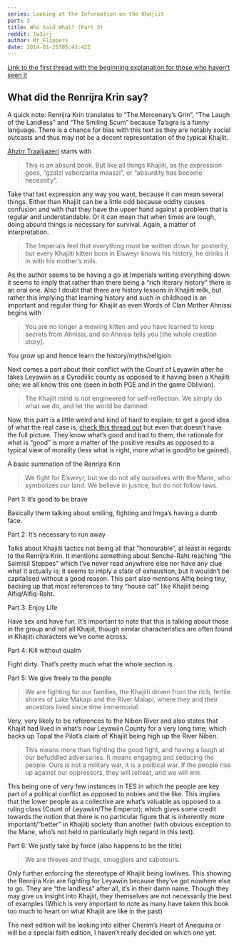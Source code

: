 ```yaml
---
series: Looking at the Information on the Khajiit
part: 3
title: Who Said What? (Part 3)
reddit: 1w3irj
author: Mr_Flippers
date: 2014-01-25T05:43:42Z
---
```


[Link to the first thread with the beginning explanation for those who haven’t seen it][0]

## What did the Renrijra Krin say?

A quick note: Renrijra Krin translates to “The Mercenary’s Grin”, “The Laugh of
the Landless” and “The Smiling Scum” because Ta’agra is a funny language. There
is a chance for bias with this text as they are notably social outcasts and thus
may not be a decent representation of the typical Khajiit.

[Ahzirr Traajijazeri][1] starts with

> This is an absurd book. But like all things Khajiiti, as the expression goes,
> “gzalzi vaberzarita maaszi”, or “absurdity has become necessity”.

Take that last expression any way you want, because it can mean several things.
Either than Khajiit can be a little odd because oddity causes confusion and with
that they have the upper hand against a problem that is regular and
understandable. Or it can mean that when times are tough, doing absurd things is
necessary for survival. Again, a matter of interpretation.

> The Imperials feel that everything must be written down for posterity, but
> every Khajiiti kitten born in Elsweyr knows his history, he drinks it in with
> his mother’s milk.

As the author seems to be having a go at Imperials writing everything down it
seems to imply that rather than there being a “rich literary history” there is
an oral one. Also I doubt that there are history lessons in Khajiiti milk, but
rather this implying that learning history and such in childhood is an important
and regular thing for Khajiit as even Words of Clan Mother Ahnissi begins with

> You are no longer a mewing kitten and you have learned to keep secrets from
> Ahnissi, and so Ahnissi tells you \[the whole creation story].

You grow up and hence learn the history/myths/religion

Next comes a part about their conflict with the Count of Leyawiin after he takes
Leyawiin as a Cyrodiilic county as opposed to it having been a Khajiiti one; we
all know this one (seen in both PGE and in the game Oblivion).

> The Khajiit mind is not engineered for self-reflection. We simply do what we
> do, and let the world be damned.

Now, this part is a little weird and kind of hard to explain; to get a good idea
of what the real case is, [check this thread out][2] but even that doesn’t have
the full picture. They know what’s good and bad to them, the rationale for what
is “good” is more a matter of the positive results as opposed to a typical view
of morality (less what is right, more what is good/to be gained).

A basic summation of the Renrijra Krin

> We fight for Elsweyr, but we do not ally ourselves with the Mane, who
> symbolizes our land. We believe in justice, but do not follow laws.

Part 1: It’s good to be brave

Basically them talking about smiling, fighting and Imga’s having a dumb face.

Part 2: It’s necessary to run away

Talks about Khajiiti tactics not being all that “honourable”, at least in
regards to the Renrijra Krin. It mentions something about Senche-Raht reaching
“the Saimisil Steppes” which I’ve never read anywhere else nor have any clue
what it actually is; it seems to imply a state of exhaustion, but it wouldn’t be
capitalised without a good reason. This part also mentions Alfiq being tiny,
backing up that most references to tiny “house cat” like Khajiit being
Alfiq/Alfiq-Raht.

Part 3: Enjoy Life

Have sex and have fun. It’s important to note that this is talking about those
in the group and not all Khajiit, though similar characteristics are often found
in Khajiiti characters we’ve come across.

Part 4: Kill without qualm

Fight dirty. That’s pretty much what the whole section is.

Part 5: We give freely to the people

> We are fighting for our families, the Khajiiti driven from the rich, fertile
> shores of Lake Makapi and the River Malapi, where they and their ancestors
> lived since time immemorial.

Very, very likely to be references to the Niben River and also states that
Khajiit had lived in what’s now Leyawiin County for a very long time; which
backs up Topal the Pilot’s claim of Khajiit being high up the River Niben.

> This means more than fighting the good fight, and having a laugh at our
> befuddled adversaries. It means engaging and seducing the people. Ours is not
> a military war, it is a political war. If the people rise up against our
> oppressors, they will retreat, and we will win.

This being one of very few instances in TES in which the people are key part of
a political conflict as opposed to nobles and the like. This implies that the
lower people as a collective are what’s valuable as opposed to a ruling class
(Count of Leyawiin/The Emperor); which gives some credit towards the notion that
there is no particular figure that is inherently more important/“better” in
Khajiiti society than another (with obvious exception to the Mane, who’s not
held in particularly high regard in this text).

Part 6: We justly take by force (also happens to be the title)

> We are thieves and thugs, smugglers and saboteurs.

Only further enforcing the stereotype of Khajiit being lowlives. This showing
the Renrijra Krin are fighting for Leyawiin because they’ve got nowhere else to
go. They are “the landless” after all, it’s in their damn name. Though they may
give us insight into Khajiit, they themselves are not necessarily the best of
examples (Which is very important to note as many have taken this book too much
to heart on what Khajiit are like in the past)

The next edition will be looking into either Cherim’s Heart of Anequina or will
be a special faith edition, I haven’t really decided on which one yet.

[0]: ./1uuh16
[1]: https://www.uesp.net/wiki/Lore:Ahzirr_Traajijazeri
[2]: ./14l8r9
